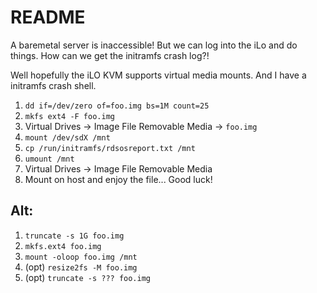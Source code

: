# README

A baremetal server is inaccessible! But we can log into the iLo and do things. How can we get the initramfs crash log?!

Well hopefully the iLO KVM supports virtual media mounts. And I have a initramfs crash shell.

1. `dd if=/dev/zero of=foo.img bs=1M count=25`
2. `mkfs ext4 -F foo.img`
3. Virtual Drives -> Image File Removable Media -> `foo.img`
4. `mount /dev/sdX /mnt`
5. `cp /run/initramfs/rdsosreport.txt /mnt`
6. `umount /mnt`
7. Virtual Drives -> Image File Removable Media
8. Mount on host and enjoy the file... Good luck!

## Alt:

1. `truncate -s 1G foo.img`
2. `mkfs.ext4 foo.img`
3. `mount -oloop foo.img /mnt`
4. (opt) `resize2fs -M foo.img`
5. (opt) `truncate -s ??? foo.img`
